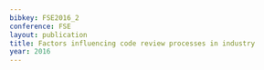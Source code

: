 ```yaml
---
bibkey: FSE2016_2
conference: FSE
layout: publication
title: Factors influencing code review processes in industry
year: 2016
---
```

